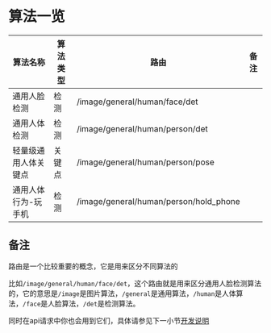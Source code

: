 # 算法一览
| 算法名称               | 算法类型   | 路由                              | 备注                         |
|-----------------------|------------|----------------------------------|------------------------------|
| 通用人脸检测           | 检测       | /image/general/human/face/det    |                              |
| 通用人体检测           | 检测       | /image/general/human/person/det  |                              |
| 轻量级通用人体关键点   | 关键点     | /image/general/human/person/pose |                              |
| 通用人体行为-玩手机   | 检测       | /image/general/human/person/hold_phone |                          |

## 备注
路由是一个比较重要的概念，它是用来区分不同算法的

比如`/image/general/human/face/det`，这个路由就是用来区分通用人脸检测算法的，它的意思是`/image`是图片算法，`/general`是通用算法，`/human`是人体算法，`/face`是人脸算法，`/det`是检测算法。

同时在api请求中你也会用到它们，具体请参见下一小节[开发说明](api/developDesc.md)

